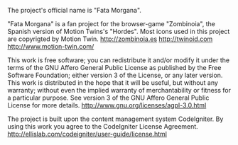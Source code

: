 The project's official name is "Fata Morgana". 

"Fata Morgana" is a fan project for the browser-game "Zombinoia", the Spanish version of Motion Twins's "Hordes". Most icons used in this project are copyrigted by Motion Twin.
http://zombinoia.es
http://twinoid.com
http://www.motion-twin.com/

This work is free software; you can redistribute it and/or modify it under the terms of the GNU Affero General Public License as published by the Free Software Foundation; either version 3 of the License, or any later version. This work is distributed in the hope that it will be useful, but without any warranty; without even the implied warranty of merchantability or fitness for a particular purpose. See version 3 of the GNU Affero General Public License for more details.
http://www.gnu.org/licenses/agpl-3.0.html

The project is built upon the content management system CodeIgniter. By using this work you agree to the CodeIgniter License Agreement.
http://ellislab.com/codeigniter/user-guide/license.html
